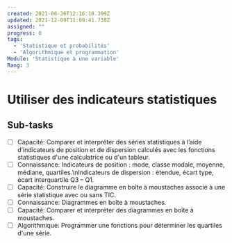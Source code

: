 ```yaml
---
created: 2021-08-26T12:16:18.309Z
updated: 2021-12-09T11:09:41.738Z
assigned: ""
progress: 0
tags:
  - 'Statistique et probabilités'
  - 'Algorithmique et programmation'
Module: 'Statistique à une variable'
Rang: 3
---
```


# Utiliser des indicateurs statistiques

## Sub-tasks

- [ ] Capacité: Comparer et interpréter des séries statistiques à l’aide d’indicateurs de position et de dispersion calculés avec les fonctions statistiques d'une calculatrice ou d'un tableur.
- [ ] Connaissance: Indicateurs de position : mode, classe modale, moyenne, médiane, quartiles.\nIndicateurs de dispersion : étendue, écart type, écart interquartile Q3 – Q1.
- [ ] Capacité: Construire le diagramme en boîte à moustaches associé à une série statistique avec ou sans TIC.
- [ ] Connaissance: Diagrammes en boîte à moustaches.
- [ ] Capacité: Comparer et interpréter des diagrammes en boîte à moustaches.
- [ ] Algorithmique: Programmer une fonctions pour déterminer les quartiles d'une série.
